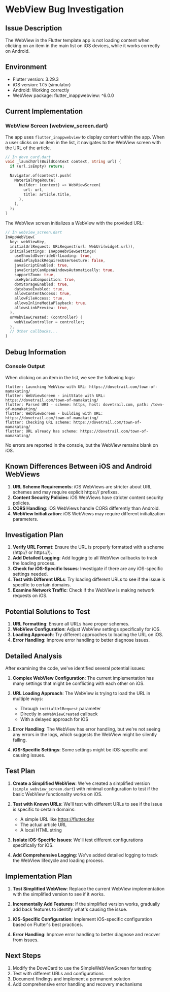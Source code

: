 # WebView Bug Investigation

## Issue Description
The WebView in the Flutter template app is not loading content when clicking on an item in the main list on iOS devices, while it works correctly on Android.

## Environment
- Flutter version: 3.29.3
- iOS version: 17.5 (simulator)
- Android: Working correctly
- WebView package: flutter_inappwebview: ^6.0.0

## Current Implementation

### WebView Screen (webview_screen.dart)
The app uses `flutter_inappwebview` to display content within the app. When a user clicks on an item in the list, it navigates to the WebView screen with the URL of the article.

```dart
// In dove_card.dart
void _launchUrl(BuildContext context, String url) {
  if (url.isEmpty) return;

  Navigator.of(context).push(
    MaterialPageRoute(
      builder: (context) => WebViewScreen(
        url: url,
        title: article.title,
      ),
    ),
  );
}
```

The WebView screen initializes a WebView with the provided URL:

```dart
// In webview_screen.dart
InAppWebView(
  key: webViewKey,
  initialUrlRequest: URLRequest(url: WebUri(widget.url)),
  initialSettings: InAppWebViewSettings(
    useShouldOverrideUrlLoading: true,
    mediaPlaybackRequiresUserGesture: false,
    javaScriptEnabled: true,
    javaScriptCanOpenWindowsAutomatically: true,
    supportZoom: true,
    useHybridComposition: true,
    domStorageEnabled: true,
    databaseEnabled: true,
    allowContentAccess: true,
    allowFileAccess: true,
    allowsInlineMediaPlayback: true,
    allowsLinkPreview: true,
  ),
  onWebViewCreated: (controller) {
    webViewController = controller;
  },
  // Other callbacks...
)
```

## Debug Information

### Console Output
When clicking on an item in the list, we see the following logs:

```
flutter: Launching WebView with URL: https://dovetrail.com/town-of-mamakating/
flutter: WebViewScreen - initState with URL: https://dovetrail.com/town-of-mamakating/
flutter: Parsed URI - scheme: https, host: dovetrail.com, path: /town-of-mamakating/
flutter: WebViewScreen - building with URL: https://dovetrail.com/town-of-mamakating/
flutter: Checking URL scheme: https://dovetrail.com/town-of-mamakating/
flutter: URL already has scheme: https://dovetrail.com/town-of-mamakating/
```

No errors are reported in the console, but the WebView remains blank on iOS.

## Known Differences Between iOS and Android WebViews

1. **URL Scheme Requirements**: iOS WebViews are stricter about URL schemes and may require explicit https:// prefixes.
2. **Content Security Policies**: iOS WebViews have stricter content security policies.
3. **CORS Handling**: iOS WebViews handle CORS differently than Android.
4. **WebView Initialization**: iOS WebViews may require different initialization parameters.

## Investigation Plan

1. **Verify URL Format**: Ensure the URL is properly formatted with a scheme (http:// or https://).
2. **Add Detailed Logging**: Add logging to all WebView callbacks to track the loading process.
3. **Check for iOS-Specific Issues**: Investigate if there are any iOS-specific settings needed.
4. **Test with Different URLs**: Try loading different URLs to see if the issue is specific to certain domains.
5. **Examine Network Traffic**: Check if the WebView is making network requests on iOS.

## Potential Solutions to Test

1. **URL Formatting**: Ensure all URLs have proper schemes.
2. **WebView Configuration**: Adjust WebView settings specifically for iOS.
3. **Loading Approach**: Try different approaches to loading the URL on iOS.
4. **Error Handling**: Improve error handling to better diagnose issues.

## Detailed Analysis

After examining the code, we've identified several potential issues:

1. **Complex WebView Configuration**: The current implementation has many settings that might be conflicting with each other on iOS.

2. **URL Loading Approach**: The WebView is trying to load the URL in multiple ways:
   - Through `initialUrlRequest` parameter
   - Directly in `onWebViewCreated` callback
   - With a delayed approach for iOS

3. **Error Handling**: The WebView has error handling, but we're not seeing any errors in the logs, which suggests the WebView might be silently failing.

4. **iOS-Specific Settings**: Some settings might be iOS-specific and causing issues.

## Test Plan

1. **Create a Simplified WebView**: We've created a simplified version (`simple_webview_screen.dart`) with minimal configuration to test if the basic WebView functionality works on iOS.

2. **Test with Known URLs**: We'll test with different URLs to see if the issue is specific to certain domains:
   - A simple URL like https://flutter.dev
   - The actual article URL
   - A local HTML string

3. **Isolate iOS-Specific Issues**: We'll test different configurations specifically for iOS.

4. **Add Comprehensive Logging**: We've added detailed logging to track the WebView lifecycle and loading process.

## Implementation Plan

1. **Test Simplified WebView**: Replace the current WebView implementation with the simplified version to see if it works.

2. **Incrementally Add Features**: If the simplified version works, gradually add back features to identify what's causing the issue.

3. **iOS-Specific Configuration**: Implement iOS-specific configuration based on Flutter's best practices.

4. **Error Handling**: Improve error handling to better diagnose and recover from issues.

## Next Steps

1. Modify the DoveCard to use the SimpleWebViewScreen for testing
2. Test with different URLs and configurations
3. Document findings and implement a permanent solution
4. Add comprehensive error handling and recovery mechanisms
